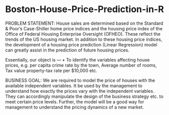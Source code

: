 # Boston-House-Price-Prediction-in-R

PROBLEM STATEMENT:
House sales are determined based on the Standard & Poor’s Case-Shiller home price indices and the housing price index of the Office of Federal Housing Enterprise Oversight (OFHEO). These reflect the trends of the US housing market. In addition to these housing price indices, the development of a housing price prediction (Linear Regression) model can greatly assist in the prediction of future housing prices.

Essentially, our object is —
•	To identify the variables affecting house prices, e.g. per capita crime rate by the town, Average number of rooms, Tax value property-tax rate per $10,000 etc.

BUSINESS GOAL:
We are required to model the price of houses with the available independent variables. It be used by the management to understand how exactly the prices vary with the independent variables. They can accordingly manipulate the design of the business strategy etc. to meet certain price levels. Further, the model will be a good way for management to understand the pricing dynamics of a new market.
